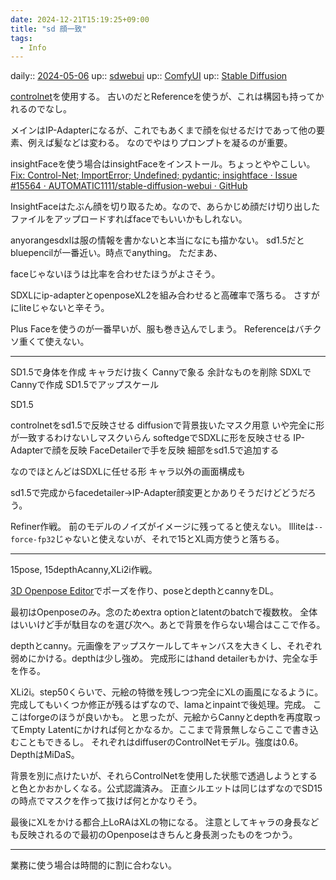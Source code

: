 ```yaml
---
date: 2024-12-21T15:19:25+09:00
title: "sd 顔一致"
tags:
  - Info
---
```


daily:: [2024-05-06](/Daily_Note/2024-05-06.md)
up:: [sdwebui](../Bar/App/stable-diffusion-webui.md)
up:: [ComfyUI](../Bar/App/ComfyUI.md)
up:: [Stable Diffusion](../Bar/Stable%20Diffusion.md)

[controlnet](sd%20ControlNet.md)を使用する。
古いのだとReferenceを使うが、これは構図も持ってかれるのでなし。

メインはIP-Adapterになるが、これでもあくまで顔を似せるだけであって他の要素、例えば髪などは変わる。
なのでやはりプロンプトを凝るのが重要。

insightFaceを使う場合はinsightFaceをインストール。ちょっとややこしい。
[Fix: Control-Net; ImportError; Undefined; pydantic; insightface · Issue #15564 · AUTOMATIC1111/stable-diffusion-webui · GitHub](https://github.com/AUTOMATIC1111/stable-diffusion-webui/issues/15564)

InsightFaceはたぶん顔を切り取るため。なので、あらかじめ顔だけ切り出したファイルをアップロードすればfaceでもいいかもしれない。

anyorangesdxlは服の情報を書かないと本当になにも描かない。
sd1.5だとbluepencilが一番近い。時点でanything。
ただまあ、

faceじゃないほうは比率を合わせたほうがよさそう。

SDXLにip-adapterとopenposeXL2を組み合わせると高確率で落ちる。
さすがにliteじゃないと辛そう。

Plus Faceを使うのが一番早いが、服も巻き込んでしまう。
Referenceはバチクソ重くて使えない。

---

SD1.5で身体を作成
キャラだけ抜く
Cannyで象る
余計なものを削除
SDXLでCannyで作成
SD1.5でアップスケール

SD1.5

controlnetをsd1.5で反映させる
	diffusionで背景抜いたマスク用意
		いや完全に形が一致するわけないしマスクいらん
softedgeでSDXLに形を反映させる
	IP-Adapterで顔を反映
	FaceDetailerで手を反映
細部をsd1.5で追加する

なのでほとんどはSDXLに任せる形
キャラ以外の画面構成も

sd1.5で完成からfacedetailer→IP-Adapter顔変更とかありそうだけどどうだろう。



Refiner作戦。
前のモデルのノイズがイメージに残ってると使えない。
llliteは`--force-fp32`じゃないと使えないが、それで15とXL両方使うと落ちる。

---

15pose, 15depthAcanny,XLi2i作戦。

[3D Openpose Editor](https://zhuyu1997.github.io/open-pose-editor/)でポーズを作り、poseとdepthとcannyをDL。

最初はOpenposeのみ。念のためextra optionとlatentのbatchで複数枚。
全体はいいけど手が駄目なのを選び次へ。あとで背景を作らない場合はここで作る。

depthとcanny。元画像をアップスケールしてキャンバスを大きくし、それぞれ弱めにかける。depthは少し強め。
完成形にはhand detailerもかけ、完全な手を作る。

XLi2i。step50くらいで、元絵の特徴を残しつつ完全にXLの画風になるように。
完成してもいくつか修正が残るはずなので、lamaとinpaintで後処理。完成。
ここはforgeのほうが良いかも。
と思ったが、元絵からCannyとdepthを再度取ってEmpty Latentにかければ何とかなるか。ここまで背景無しならここで書き込むこともできるし。
それぞれはdiffuserのControlNetモデル。強度は0.6。DepthはMiDaS。

背景を別に点けたいが、それらControlNetを使用した状態で透過しようとすると色とかおかしくなる。公式認識済み。
正直シルエットは同じはずなのでSD15の時点でマスクを作って抜けば何とかなりそう。

最後にXLをかける都合上LoRAはXLの物になる。
注意としてキャラの身長なども反映されるので最初のOpenposeはきちんと身長測ったものをつかう。


---

業務に使う場合は時間的に割に合わない。
